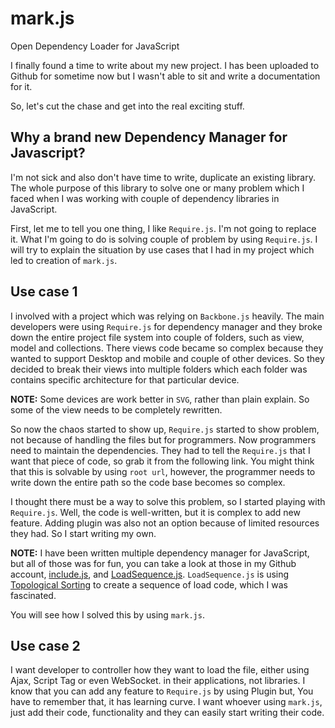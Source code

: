 mark.js
=======

Open Dependency Loader for JavaScript

I finally found a time to write about my new project. I has been uploaded to Github for sometime now but I wasn't able to sit and write a documentation for it.

So, let's cut the chase and get into the real exciting stuff.

Why a brand new Dependency Manager for Javascript?
--
I'm not sick and also don't have time to write, duplicate an existing library. The whole purpose of this library to solve one or many problem which I faced when I was working with couple of dependency libraries in JavaScript.

First, let me to tell you one thing, I like `Require.js`. I'm not going to replace it. What I'm going to do is solving couple of problem by using `Require.js`. I will try to explain the situation by use cases that I had in my project which led to creation of `mark.js`.

Use case 1
--
I involved with a project which was relying on `Backbone.js` heavily. The main developers were using `Require.js` for dependency manager and they broke down the entire project file system into couple of folders, such as view, model and collections. There views code became so complex because they wanted to support Desktop and mobile and couple of other devices. So they decided to break their views into multiple folders which each folder was contains specific architecture for that particular device. 

**NOTE:** Some devices are work better in `SVG`, rather than plain explain. So some of the view needs to be completely rewritten.

So now the chaos started to show up, `Require.js` started to show problem, not because of handling the files but for programmers. Now programmers need to maintain the dependencies. They had to tell the `Require.js` that I want that piece of code, so grab it from the following link. You might think that this is solvable by using `root url`, however, the programmer needs to write down the entire path so the code base becomes so complex. 

I thought there must be a way to solve this problem, so I started playing with `Require.js`. Well, the code is well-written, but it is complex to add new feature. Adding plugin was also not an option because of limited resources they had. So I start writing my own.

**NOTE:** I have been written multiple dependency manager for JavaScript, but all of those was for fun, you can take a look at those in my Github account, [include.js](https://github.com/alinz/include.js), and [LoadSequence.js](https://github.com/alinz/LoadSequence.js). `LoadSequence.js` is using [Topological Sorting](http://en.wikipedia.org/wiki/Topological_sorting) to create a sequence of load code, which I was fascinated.

You will see how I solved this by using `mark.js`.

Use case 2
--
I want developer to controller how they want to load the file, either using Ajax, Script Tag or even WebSocket. in their applications, not libraries. I know that you can add any feature to `Require.js` by using Plugin but, You have to remember that, it has learning curve. I want whoever using `mark.js`, just add their code, functionality and they can easily start writing their code. 


